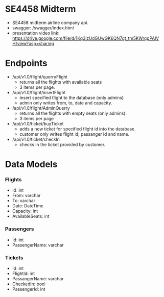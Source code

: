 # SE4458 Midterm

- SE4458 midterm airline company api.
- swagger: /swagger/index.html
- presentation video link: https://drive.google.com/file/d/1Kq3IzUdGUwGK6QN7gt_tm5KWrqpPAlVH/view?usp=sharing

# Endpoints
- /api/v1.0/flight/querryFlight
  - returns all the flights with available seats
  - 3 items per page.
- /api/v1.0/flight/insertFlight
  - insert specified flight to the database (only admins)
   - admin only writes from, to, date and capacity.
- /api/v1.0/flight/AdminQuerry
  - returns all the flights with empty seats (only admins).
  - 3 items per page
- /api/v1.0/ticket/buyTicket
  - adds a new ticket for specified flight id into the database.
  - customer only writes flight id, passanger id and name.
- /api/v1.0/ticket/checkIn
   - checks in the ticket provided by customer.
   
# Data Models
### Flights
 - Id: int
 - From: varchar
 - To: varchar
 - Date: DateTime
 - Capacity: int
 - AvailableSeats: int
### Passengers
 - Id: int
 - PassengerName: varchar
 
### Tickets
- Id: int
- FlightId: int
- PassangerName: varchar
- CheckedIn: bool
- PassengerId: int

